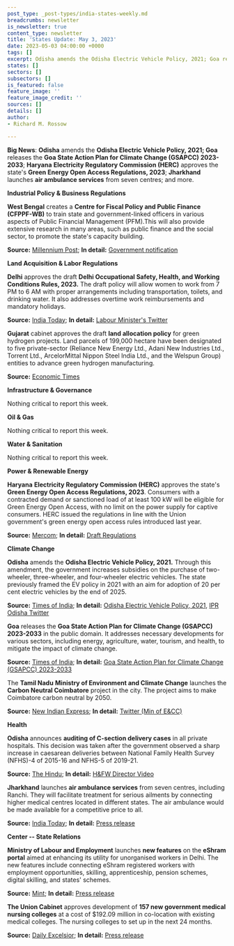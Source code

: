 ```yaml
---
post_type: _post-types/india-states-weekly.md
breadcrumbs: newsletter
is_newsletter: true
content_type: newsletter
title: 'States Update: May 3, 2023'
date: 2023-05-03 04:00:00 +0000
tags: []
excerpt: Odisha amends the Odisha Electric Vehicle Policy, 2021; Goa releases the Goa State Action Plan for Climate Change (GSAPCC) 2023-2033; Haryana Electricity Regulatory Commission (HERC) approves the state’s Green Energy Open Access Regulations, 2023; Jharkhand launches air ambulance services from seven centres; and more.
states: []
sectors: []
subsectors: []
is_featured: false
feature_image: ''
feature_image_credit: ''
sources: []
details: []
author:
- Richard M. Rossow

---
```

**Big News**: **Odisha** amends the **Odisha Electric Vehicle Policy, 2021; Goa** releases the **Goa State Action Plan for Climate Change (GSAPCC) 2023-2033**; **Haryana** **Electricity Regulatory Commission (HERC)** approves the state's **Green Energy Open Access Regulations, 2023**; **Jharkhand** launches **air ambulance services** from seven centres; and more.

**Industrial Policy & Business Regulations**  

**West Bengal** creates a **Centre for Fiscal Policy and Public Finance (CFPPF-WB)** to train state and government-linked officers in various aspects of Public Financial Management (PFM).This will also provide extensive research in many areas, such as public finance and the social sector, to promote the state's capacity building.

**Source:** [Millennium Post](https://www.millenniumpost.in/bengal/state-creates-centre-for-fiscal-policy-and-public-finance-516755); **In detail:** [Government notification](https://finance.wb.gov.in/writereaddata/110-FB.pdf)

**Land Acquisition & Labor Regulations**  

**Delhi** approves the draft **Delhi Occupational Safety, Health, and Working Conditions Rules, 2023.** The draft policy will allow women to work from 7 PM to 6 AM with proper arrangements including transportation, toilets, and drinking water. It also addresses overtime work reimbursements and mandatory holidays.

**Source:** [India Today](https://www.indiatoday.in/cities/delhi/story/delhi-government-approves-draft-policy-that-will-allow-women-to-work-at-night-2366094-2023-04-29); **In detail:** [Labour Minister's Twitter](https://twitter.com/RaajKumarAnand1/status/1651886842462216192)

**Gujarat** cabinet approves the draft **land allocation policy** for green hydrogen projects. Land parcels of 199,000 hectare have been designated to five private-sector (Reliance New Energy Ltd., Adani New Industries Ltd., Torrent Ltd., ArcelorMittal Nippon Steel India Ltd., and the Welspun Group) entities to advance green hydrogen manufacturing.

**Source:** [Economic Times](https://energy.economictimes.indiatimes.com/news/renewable/gujarat-clears-1-99-lakh-hectare-land-for-green-hydrogen-projects/99830194)

**Infrastructure & Governance**

Nothing critical to report this week.  

**Oil & Gas**  

Nothing critical to report this week.  

**Water & Sanitation**  

Nothing critical to report this week.  

**Power & Renewable Energy**  

**Haryana** **Electricity Regulatory Commission (HERC)** approves the state's **Green Energy Open Access Regulations, 2023**. Consumers with a contracted demand or sanctioned load of at least 100 kW will be eligible for Green Energy Open Access, with no limit on the power supply for captive consumers. HERC issued the regulations in line with the Union government's green energy open access rules introduced last year.

**Source:** [Mercom](https://www.mercomindia.com/haryana-regulator-notifies-green-open-access-regulations); **In detail:** [Draft Regulations](https://herc.gov.in/WriteReadData/Pdf/D20230316.pdf)

**Climate Change**

**Odisha** amends the **Odisha Electric Vehicle Policy, 2021.** Through this amendment, the government increases subsidies on the purchase of two-wheeler, three-wheeler, and four-wheeler electric vehicles. The state previously framed the EV policy in 2021 with an aim for adoption of 20 per cent electric vehicles by the end of 2025.

**Source:** [Times of India](https://timesofindia.indiatimes.com/city/bhubaneswar/odisha-hikes-incentives-to-promote-ev-in-state/articleshow/99794533.cms); **In detail:** [Odisha Electric Vehicle Policy, 2021](https://ct.odisha.gov.in/sites/default/files/2021-02/1360_1.pdf), [IPR Odisha Twitter](https://twitter.com/IPR_Odisha/status/1652325402919186437)

**Goa** releases the **Goa State Action Plan for Climate Change (GSAPCC) 2023-2033** in the public domain. It addresses necessary developments for various sectors, including energy, agriculture, water, tourism, and health, to mitigate the impact of climate change.

**Source:** [Times of India](https://timesofindia.indiatimes.com/city/goa/states-climate-change-action-plan-now-in-public-domain/articleshow/99796327.cms); **In detail:** [Goa State Action Plan for Climate Change (GSAPCC) 2023-2033](https://gsbb.goa.gov.in/wp-content/uploads/2023/05/SAPCC%207.pdf)

The **Tamil Nadu** **Ministry of Environment and Climate Change** launches the **Carbon Neutral Coimbatore** project in the city. The project aims to make Coimbatore carbon neutral by 2050.

**Source:** [New Indian Express](https://www.newindianexpress.com/states/tamil-nadu/2023/apr/30/tamil-nadu-minister-launches-carbon-neutral-coimbatore-project-firstin-state-2570631.html); **In detail:** [Twitter (Min of E&CC)](https://twitter.com/SMeyyanathan/status/1652277835997011971)

**Health**

**Odisha** announces **auditing of C-section delivery cases** in all private hospitals. This decision was taken after the government observed a sharp increase in caesarean deliveries between National Family Health Survey (NFHS)-4 of 2015-16 and NFHS-5 of 2019-21.

**Source:** [The Hindu](https://www.thehindu.com/news/national/other-states/odisha-to-audit-caesarean-section-delivery-cases-in-private-hospitals/article66789824.ece); **In detail:** [H&FW Director Video](https://twitter.com/otvnews/status/1648996834709499905?s=20)

**Jharkhand** launches **air ambulance services** from seven centres, including Ranchi. They will facilitate treatment for serious ailments by connecting higher medical centres located in different states. The air ambulance would be made available for a competitive price to all.

**Source:** [India Today](https://www.indiatoday.in/india/story/jharkhand-to-launch-air-ambulance-services-from-ranchi-locations-2365691-2023-04-28); **In detail:** [Press release](https://acrobat.adobe.com/id/urn:aaid:sc:VA6C2:1095bfd8-f4d5-4009-98fa-53ad37cab147)

**Center -- State Relations**

**Ministry of Labour and Employment** launches **new features** on the **eShram portal** aimed at enhancing its utility for unorganised workers in Delhi. The new features include connecting eShram registered workers with employment opportunities, skilling, apprenticeship, pension schemes, digital skilling, and states' schemes.

**Source:** [Mint](https://www.livemint.com/news/india/labour-minister-launches-new-features-on-eshram-portal-for-unorganised-workers-in-delhi-11682332516305.html); **In detail:** [Press release](https://pib.gov.in/PressReleasePage.aspx?PRID=1919118)

**The Union Cabinet** approves development of **157 new government medical nursing colleges** at a cost of \$192.09 million in co-location with existing medical colleges. The nursing colleges to set up in the next 24 months.

**Source:** [Daily Excelsior](https://www.dailyexcelsior.com/cabinet-approves-proposal-to-establish-157-new-nursing-colleges-at-cost-of-rs-1570-crore/); **In detail:** [Press release](https://pib.gov.in/PressReleasePage.aspx?PRID=1919985)
